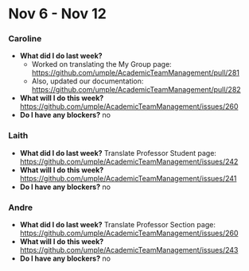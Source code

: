 # Nov 6 - Nov 12

### Caroline
- **What did I do last week?** 
  - Worked on translating the My Group page: https://github.com/umple/AcademicTeamManagement/pull/281
  - Also, updated our documentation: https://github.com/umple/AcademicTeamManagement/pull/282
- **What will I do this week?** https://github.com/umple/AcademicTeamManagement/issues/260
- **Do I have any blockers?** no

### Laith
- **What did I do last week?** Translate Professor Student page: https://github.com/umple/AcademicTeamManagement/issues/242
- **What will I do this week?** https://github.com/umple/AcademicTeamManagement/issues/241
- **Do I have any blockers?** no

### Andre
- **What did I do last week?** Translate Professor Section page: https://github.com/umple/AcademicTeamManagement/issues/260
- **What will I do this week?** https://github.com/umple/AcademicTeamManagement/issues/243
- **Do I have any blockers?** no